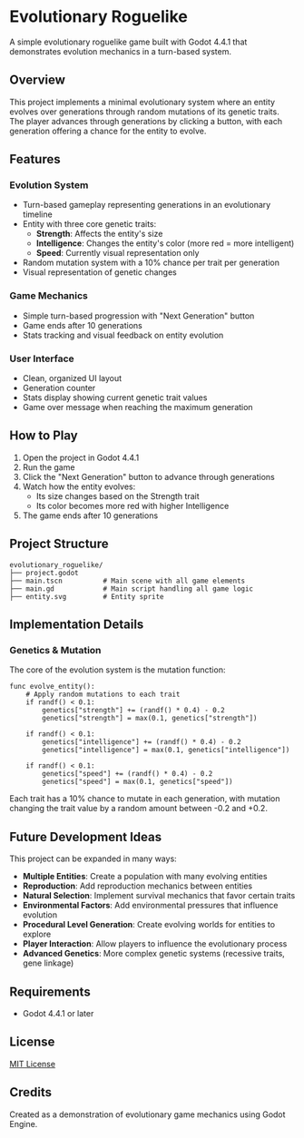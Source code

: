 # Evolutionary Roguelike

A simple evolutionary roguelike game built with Godot 4.4.1 that demonstrates evolution mechanics in a turn-based system.

## Overview

This project implements a minimal evolutionary system where an entity evolves over generations through random mutations of its genetic traits. The player advances through generations by clicking a button, with each generation offering a chance for the entity to evolve.


## Features

### Evolution System
- Turn-based gameplay representing generations in an evolutionary timeline
- Entity with three core genetic traits:
  - **Strength**: Affects the entity's size
  - **Intelligence**: Changes the entity's color (more red = more intelligent)
  - **Speed**: Currently visual representation only
- Random mutation system with a 10% chance per trait per generation
- Visual representation of genetic changes

### Game Mechanics
- Simple turn-based progression with "Next Generation" button
- Game ends after 10 generations
- Stats tracking and visual feedback on entity evolution

### User Interface
- Clean, organized UI layout
- Generation counter
- Stats display showing current genetic trait values
- Game over message when reaching the maximum generation

## How to Play

1. Open the project in Godot 4.4.1
2. Run the game
3. Click the "Next Generation" button to advance through generations
4. Watch how the entity evolves:
   - Its size changes based on the Strength trait
   - Its color becomes more red with higher Intelligence
5. The game ends after 10 generations

## Project Structure

```
evolutionary_roguelike/
├── project.godot
├── main.tscn          # Main scene with all game elements
├── main.gd            # Main script handling all game logic
├── entity.svg         # Entity sprite
```

## Implementation Details

### Genetics & Mutation

The core of the evolution system is the mutation function:

```gdscript
func evolve_entity():
    # Apply random mutations to each trait
    if randf() < 0.1:
        genetics["strength"] += (randf() * 0.4) - 0.2
        genetics["strength"] = max(0.1, genetics["strength"])
    
    if randf() < 0.1:
        genetics["intelligence"] += (randf() * 0.4) - 0.2
        genetics["intelligence"] = max(0.1, genetics["intelligence"])
        
    if randf() < 0.1:
        genetics["speed"] += (randf() * 0.4) - 0.2
        genetics["speed"] = max(0.1, genetics["speed"])
```

Each trait has a 10% chance to mutate in each generation, with mutation changing the trait value by a random amount between -0.2 and +0.2.

## Future Development Ideas

This project can be expanded in many ways:

- **Multiple Entities**: Create a population with many evolving entities
- **Reproduction**: Add reproduction mechanics between entities
- **Natural Selection**: Implement survival mechanics that favor certain traits
- **Environmental Factors**: Add environmental pressures that influence evolution
- **Procedural Level Generation**: Create evolving worlds for entities to explore
- **Player Interaction**: Allow players to influence the evolutionary process
- **Advanced Genetics**: More complex genetic systems (recessive traits, gene linkage)

## Requirements

- Godot 4.4.1 or later

## License

[MIT License](LICENSE)

## Credits

Created as a demonstration of evolutionary game mechanics using Godot Engine.
